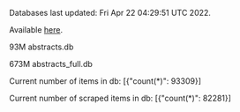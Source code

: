 Databases last updated: Fri Apr 22 04:29:51 UTC 2022. 

Available [here](https://github.com/cbeauhilton/ash-db/releases).


93M	abstracts.db

673M	abstracts_full.db

Current number of items in db:
[{"count(*)": 93309}]

Current number of scraped items in db:
[{"count(*)": 82281}]
